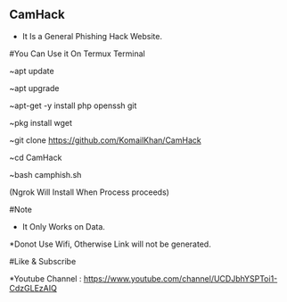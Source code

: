## CamHack 

- It Is a General Phishing Hack Website.

#You Can Use it On Termux Terminal

~apt update 

~apt upgrade

~apt-get -y install php openssh git

~pkg install wget

~git clone https://github.com/KomailKhan/CamHack

~cd CamHack

~bash camphish.sh

(Ngrok Will Install When Process proceeds)

#Note
 * It Only Works on Data.  
 
 *Donot Use Wifi, Otherwise Link will not be generated.
 
#Like & Subscribe

*Youtube Channel : https://www.youtube.com/channel/UCDJbhYSPToi1-CdzGLEzAIQ
